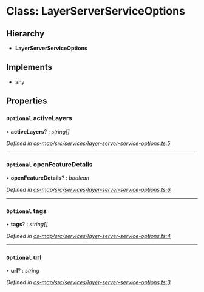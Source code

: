 # Class: LayerServerServiceOptions

## Hierarchy

* **LayerServerServiceOptions**

## Implements

* any

## Properties

### `Optional` activeLayers

• **activeLayers**? : *string[]*

*Defined in [cs-map/src/services/layer-server-service-options.ts:5](https://github.com/RichardHovenkamp/csnext/blob/d817caa/packages/cs-map/src/services/layer-server-service-options.ts#L5)*

___

### `Optional` openFeatureDetails

• **openFeatureDetails**? : *boolean*

*Defined in [cs-map/src/services/layer-server-service-options.ts:6](https://github.com/RichardHovenkamp/csnext/blob/d817caa/packages/cs-map/src/services/layer-server-service-options.ts#L6)*

___

### `Optional` tags

• **tags**? : *string[]*

*Defined in [cs-map/src/services/layer-server-service-options.ts:4](https://github.com/RichardHovenkamp/csnext/blob/d817caa/packages/cs-map/src/services/layer-server-service-options.ts#L4)*

___

### `Optional` url

• **url**? : *string*

*Defined in [cs-map/src/services/layer-server-service-options.ts:3](https://github.com/RichardHovenkamp/csnext/blob/d817caa/packages/cs-map/src/services/layer-server-service-options.ts#L3)*
